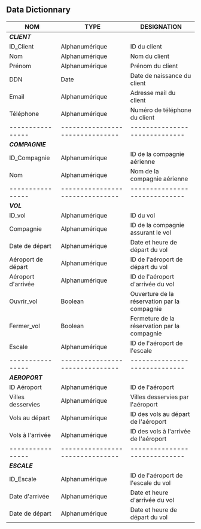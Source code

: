 ## Data Dictionnary

|NOM             |TYPE                           |DESIGNATION                  |
|----------------|-------------------------------|-----------------------------|
| _**CLIENT**_                  |
|ID_Client       |Alphanumérique                 |ID du client                 |
|Nom             |Alphanumérique                 |Nom du client                |
|Prénom          |Alphanumérique                 |Prénom du client             |
|DDN             |Date                           |Date de naissance du client  |
|Email           |Alphanumérique                 |Adresse mail du client       |
|Téléphone       |Alphanumérique                 |Numéro de téléphone du client|
|----------------|-------------------------------|-----------------------------|
| _**COMPAGNIE**_                  |
|ID_Compagnie          |Alphanumérique|ID de la compagnie aérienne|
|Nom          |Alphanumérique|Nom de la compagnie aérienne|
|----------------|-------------------------------|-----------------------------|
| _**VOL**_                  |
|ID_vol          |Alphanumérique|ID du vol|
|Compagnie          |Alphanumérique|ID de la compagnie assurant le vol|
|Date de départ          |Alphanumérique|Date et heure de départ du vol|
|Aéroport de départ          |Alphanumérique|ID de l'aéroport de départ du vol|
|Aéroport d'arrivée          |Alphanumérique|ID de l'aéroport d'arrivée du vol|
|Ouvrir_vol          |Boolean|Ouverture de la réservation par la compagnie|
|Fermer_vol          |Boolean|Fermeture de la réservation par la compagnie|
|Escale          |Alphanumérique|ID de l'aéroport de l'escale|
|----------------|-------------------------------|-----------------------------|
| _**AEROPORT**_
|ID Aéroport          |Alphanumérique|ID de l'aéroport|
|Villes desservies          |Alphanumérique|Villes desservies par l'aéroport|
|Vols au départ          |Alphanumérique|ID des vols au départ de l'aéroport|
|Vols à l'arrivée          |Alphanumérique|ID des vols à l'arrivée de l'aéroport|
|----------------|-------------------------------|-----------------------------|
| _**ESCALE**_
|ID_Escale         |Alphanumérique|ID de l'aéroport de l'escale du vol|
|Date d'arrivée        |Alphanumérique|Date et heure d'arrivée du vol|
|Date de départ       |Alphanumérique|Date et heure de départ du vol|
